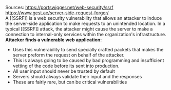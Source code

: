 Sources:
https://portswigger.net/web-security/ssrf
https://www.gcst.ae/server-side-request-forger/
\
A [[SSRF]] is a web security vulnerability that allows an attacker to induce the server-side application to make requests to an unintended location. In a typical [[SSRF]] attack, the attacker might cause the server to make a connection to internal-only services within the organization's infrastructure.
\
**Attacker finds a vulnerable web application:**
- Uses this vulnerability to send specially crafted packets that makes the server preform the request on behalf of the attacker.
- This is always going to be caused by bad programming and insufficient vetting of the code before its sent into production.
- All user input should never be trusted by default
- Servers should always validate their input and the responses
- These are fairly rare, but can be critical vulnerabilities

